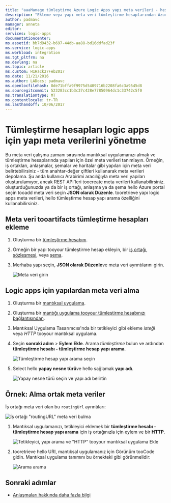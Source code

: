```yaml
---
title: "aaaManage tümleştirme Azure Logic Apps yapı meta verileri - hesap | Microsoft Docs"
description: "Ekleme veya yapı meta veri tümleştirme hesaplarından Azure Logic Apps için alma"
author: padmavc
manager: anneta
editor: 
services: logic-apps
documentationcenter: 
ms.assetid: bb7d9432-b697-44db-aa88-bd16ddfad23f
ms.service: logic-apps
ms.workload: integration
ms.tgt_pltfrm: na
ms.devlang: na
ms.topic: article
ms.custom: H1Hack27Feb2017
ms.date: 11/21/2016
ms.author: LADocs; padmavc
ms.openlocfilehash: 8de71bffa9f9975d5409716b2208fa6c3a9545d8
ms.sourcegitcommit: 523283cc1b3c37c428e77850964dc1c33742c5f0
ms.translationtype: MT
ms.contentlocale: tr-TR
ms.lasthandoff: 10/06/2017
---
```

# <a name="manage-artifact-metadata-in-integration-accounts-for-logic-apps"></a>Tümleştirme hesapları logic apps için yapı meta verilerini yönetme

Bu meta veri çalışma zamanı sırasında mantıksal uygulamanızı almak ve tümleştirme hesaplarında yapıları için özel meta verileri tanımlayın. Örneğin, iş ortakları, anlaşmalar, şemalar ve haritalar gibi yapıları için meta veri belirtebilirsiniz - tüm anahtar-değer çiftleri kullanarak meta verileri depolama. Şu anda kullanıcı Arabirimi aracılığıyla meta veri yapıları oluşturulamıyor, ancak REST API'leri toocreate meta verileri kullanabilirsiniz. oluşturduğunuzda ya da bir iş ortağı, anlaşma ya da şema hello Azure portal seçin tooadd meta veri seçin **JSON olarak Düzenle**. tooretrieve yapı logic apps meta verileri, hello tümleştirme hesap yapı arama özelliğini kullanabilirsiniz.

## <a name="add-metadata-tooartifacts-in-integration-accounts"></a>Meta veri tooartifacts tümleştirme hesapları ekleme

1. Oluşturma bir [tümleştirme hesabını](logic-apps-enterprise-integration-create-integration-account.md).

2. Örneğin bir yapı tooyour tümleştirme hesap ekleyin, bir [iş ortağı](logic-apps-enterprise-integration-partners.md#how-to-create-a-partner), [sözleşmesi](logic-apps-enterprise-integration-agreements.md#how-to-create-agreements), veya [şema](logic-apps-enterprise-integration-schemas.md).

3.  Merhaba yapı seçin, **JSON olarak Düzenle**ve meta veri ayrıntılarını girin.

    ![Meta veri girin](media/logic-apps-enterprise-integration-metadata/image1.png)

## <a name="retrieve-metadata-from-artifacts-for-logic-apps"></a>Logic apps için yapılardan meta veri alma

1. Oluşturma bir [mantıksal uygulama](logic-apps-create-a-logic-app.md).

2. Oluşturma bir [mantığı uygulama tooyour tümleştirme hesabınızı bağlantısından](logic-apps-enterprise-integration-create-integration-account.md#link-an-integration-account-to-a-logic-app). 

3. Mantıksal Uygulama Tasarımcısı'nda bir tetikleyici gibi ekleme *isteği* veya *HTTP* tooyour mantıksal uygulama.

4.  Seçin **sonraki adım** > **Eylem Ekle**. Arama *tümleştirme* bulun ve ardından **tümleştirme hesabı - tümleştirme hesap yapı arama**.

    ![Tümleştirme hesap yapı arama seçin](media/logic-apps-enterprise-integration-metadata/image2.png)

5. Select hello **yapay nesne türü**ve hello sağlamak **yapı adı**.

    ![Yapay nesne türü seçin ve yapı adı belirtin](media/logic-apps-enterprise-integration-metadata/image3.png)

## <a name="example-retrieve-partner-metadata"></a>Örnek: Alma ortak meta veriler

İş ortağı meta veri olan bu `routingUrl` ayrıntıları:

![İş ortağı "routingURL" meta veri bulma](media/logic-apps-enterprise-integration-metadata/image6.png)

1. Mantıksal uygulamanızı, tetikleyici eklemek bir **tümleştirme hesabı - tümleştirme hesap yapı arama** için iş ortağınızla için eylem ve bir **HTTP**.

    ![Tetikleyici, yapı arama ve "HTTP" tooyour mantıksal uygulama Ekle](media/logic-apps-enterprise-integration-metadata/image4.png)

2. tooretrieve hello URI, mantıksal uygulamanız için Görünüm tooCode gidin. Mantıksal uygulama tanımını bu örnekteki gibi görünmelidir:

    ![Arama arama](media/logic-apps-enterprise-integration-metadata/image5.png)


## <a name="next-steps"></a>Sonraki adımlar
* [Anlaşmaları hakkında daha fazla bilgi](logic-apps-enterprise-integration-agreements.md "Kurumsal tümleştirme anlaşmaları hakkında bilgi edinin")  
